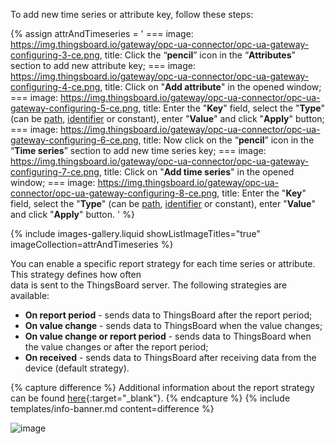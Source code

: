 To add new time series or attribute key, follow these steps:

{% assign attrAndTimeseries = '
    ===
        image: https://img.thingsboard.io/gateway/opc-ua-connector/opc-ua-gateway-configuring-3-ce.png,
        title: Click the “**pencil**” icon in the “**Attributes**” section to add new attribute key;
    ===
        image: https://img.thingsboard.io/gateway/opc-ua-connector/opc-ua-gateway-configuring-4-ce.png,
        title: Click on "**Add attribute**" in the opened window;
    ===
        image: https://img.thingsboard.io/gateway/opc-ua-connector/opc-ua-gateway-configuring-5-ce.png,
        title: Enter the "**Key**" field, select the "**Type**" (can be [path](#path-types), [identifier](#identifier-types) or constant), enter "**Value**" and click "**Apply**" button;
    ===
        image: https://img.thingsboard.io/gateway/opc-ua-connector/opc-ua-gateway-configuring-6-ce.png,
        title: Now click on the “**pencil**” icon in the “**Time series**” section to add new time series key;
    ===
        image: https://img.thingsboard.io/gateway/opc-ua-connector/opc-ua-gateway-configuring-7-ce.png,
        title: Click on "**Add time series**" in the opened window;
    ===
        image: https://img.thingsboard.io/gateway/opc-ua-connector/opc-ua-gateway-configuring-8-ce.png,
        title: Enter the "**Key**" field, select the "**Type**" (can be [path](#path-types), [identifier](#identifier-types) or constant), enter "**Value**" and click "**Apply**" button.
    '
%}

{% include images-gallery.liquid showListImageTitles="true" imageCollection=attrAndTimeseries %}

You can enable a specific report strategy for each time series or attribute. This strategy defines how often  
data is sent to the ThingsBoard server. The following strategies are available:

- **On report period** - sends data to ThingsBoard after the report period;
- **On value change** - sends data to ThingsBoard when the value changes;
- **On value change or report period** - sends data to ThingsBoard when the value changes or after the report period;
- **On received** - sends data to ThingsBoard after receiving data from the device (default strategy).

{% capture difference %}
Additional information about the report strategy can be found [here](/docs/iot-gateway/features-overview/report-strategy){:target="_blank"}.
{% endcapture %}
{% include templates/info-banner.md content=difference %}

![image](https://img.thingsboard.io/gateway/opc-ua-connector/opc-ua-gateway-configuring-10-ce.png)
